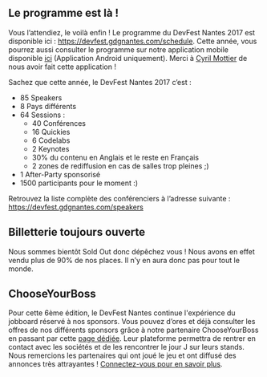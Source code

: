 ## Le programme est là !

Vous l’attendiez, le voilà enfin ! Le programme du DevFest Nantes 2017 est disponible ici : https://devfest.gdgnantes.com/schedule. Cette année, vous pourrez aussi consulter le programme sur notre application mobile disponible <a href="https://play.google.com/store/apps/details?id=com.gdgnantes.devfest.android" target="_blank">ici</a> (Application Android uniquement). Merci à <a href="https://twitter.com/cyrilmottier" target="_blank">Cyril Mottier</a> de nous avoir fait cette application !

Sachez que cette année, le DevFest Nantes 2017 c’est :
* 85 Speakers
* 8 Pays différents
* 64 Sessions :
	* 40 Conférences
	* 16 Quickies
	* 6 Codelabs
	* 2 Keynotes
	* 30% du contenu en Anglais et le reste en Français
	* 2 zones de rediffusion en cas de salles trop pleines ;)
* 1 After-Party sponsorisé
* 1500 participants pour le moment :)

Retrouvez la liste complète des conférenciers à l’adresse suivante : https://devfest.gdgnantes.com/speakers

## Billetterie toujours ouverte

Nous sommes bientôt Sold Out donc dépêchez vous ! Nous avons en effet vendu plus de 90% de nos places. Il n’y en aura donc pas pour tout le monde.

## ChooseYourBoss

Pour cette 6ème édition, le DevFest Nantes continue l'expérience du jobboard réservé à nos sponsors. Vous pouvez d’ores et déjà consulter les offres de nos différents sponsors grâce à notre partenaire ChooseYourBoss en passant par cette <a href="https://www.chooseyourboss.com/users/sign_up?event=devfest-nantes-2017" target="_blank">page dédiée</a>. Leur plateforme permettra de rentrer en contact avec les sociétés et de les rencontrer le jour J sur leurs stands. Nous remercions les partenaires qui ont joué le jeu et ont diffusé des annonces très attrayantes ! <a href="https://www.chooseyourboss.com/users/sign_up?event=devfest-nantes-2017" target="_blank">Connectez-vous pour en savoir plus</a>.
